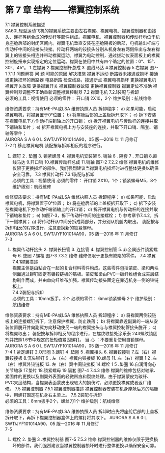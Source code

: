 # 第 7 章 结构——襟翼控制系统 
 
7.1 襟翼控制系统描述  
SA60L轻型运动飞机的襟翼系统主要由左右襟翼、襟翼电机、襟翼控制器和由接头、连杆等组合成的传动杆等部件组成。襟翼电机、襟翼控制器和传动杆均位于机身座舱后部的封闭区间内。襟翼电机垂直安装在座舱隔板的后部，电机输出杆端与传动杆中间的铰接头铰接。传动杆两端的铰接头分别从机身左右两侧伸出与左右襟翼上的铰接头相连并带动襟翼运动。襟翼为电动控制，通过拔动仪表面板上的襟翼控制旋扭来实现指定的定位运动。襟翼在使用中共有四个确定的位置：0°、15°、30°、45°。 
 1.左襟翼  2.襟翼控制杆总成  3 .直线马达  4.襟翼控制器  5.右襟翼 图7-1 
7.1.1 问题解答 
问    题 可能的原因 解决措施 
襟翼不运动 断路器未接通或损坏 接通或更换损环的断路器 电路断路 检查线路，接通断点 
襟翼电机损坏 更换襟翼电机 
襟翼开关故障 更换襟翼开关 
襟翼控制器故障 更换襟翼控制器 
襟翼定位不准确 襟翼控制器调整不正确重新调整襟翼控制器 
7.2 襟翼电机 
7.2.1装配与拆卸  
必须的工具：视情使用 必须的零件：  开口销 2X10，2个 维护级别：航线维修
 
维修资质要求：持有ME-PA或LSA 维修执照人员 拆卸程序： a) 如果可能，启动襟翼电机，将襟翼置于0°位置； b) 将座舱后部的上盖板拆开取下； c) 拆下安装在襟翼电机下方作动杆端销轴上的开口销；  d) 拆开襟翼电机与传动杆的连接并取下销轴和垫片； e) 拆开襟翼电机上方与安装座的连接，并取下开口销、隔套、销轴等零件；  
AURORA  S A 6 0 L           SWT/JYF101014A90，05 版—2016 年 11 月修订  
7-2 f) 移走襟翼电机 装配按与拆卸相反的程序进行。 
  
  1. 螺钉  2 .  垫圈  3. 锁紧螺母  4. 襟翼电机安装架  5. 销轴  6 .  隔套  7 .  开口销   8.直线马达  9.开口销 10.襟翼传动杆总成 11.销轴 图7-2 
7.2.2 维修 
襟翼电机的维修仅限于更换损坏的部件。我们强烈建议当襟翼电机损坏时进行整体更换以确保安全可靠。 
7.3 襟翼传动杆 
7.3.1装配与拆卸  
必须的工具：视情使用 必须的零件：  开口销 2X10，1个；锁紧螺母M5，8个 维护级别：航线维修
 
维修资质要求：持有ME-PA或LSA 维修执照人员 拆卸程序： a) 如果可能，启动襟翼电机，将襟翼置于0°位置； b) 将座舱后部的上盖板拆开取下； c) 拆下安装在襟翼电机下方作动杆端销轴上的开口销；  d) 拆开襟翼电机与传动杆的连接并取下销轴和垫片； e) 如图7-3，拆下传动杆中间的连接螺栓； f) 参考章节7.4.2，拆下一侧襟翼； g) 将传动杆从中间分拆成两部分，并分别从机舱内取出。  装配按与拆卸相反的程序进行，注意更换新的锁紧螺母。  
AURORA  S A 6 0 L           SWT/JYF101014A90，05 版—2016 年 11 月修订  
7-3 
 1. 襟翼传动杆接头 2. 襟翼长扭管 3. 连接管 4. 襟翼控制管 5. 非金属嵌件锁紧螺母  6. 垫圈  7.螺栓 图7-3 
7.3.2 维修 
维修仅限于更换有缺陷的零件。 
7.4 襟翼 
7.4.1襟翼描述  
襟翼主体是由粘合在一起的复合材料零件构成。这些零件包括蒙皮、梁和两块侧面通过铆钉固定有铝铰链板的筋板。蒙皮和梁由PVC—碳纤维组合成夹层结构制作而成，并由单向纤维布加强。襟翼传动接头固定在靠近机身一侧的铰链板上。  
7.4.2装配与拆卸  
必须的工具：10mm扳手，2个 必须的零件：  6mm锁紧螺母 2个 维护级别：航线维修
 
维修资质要求：持有ME-PA或LSA 维修执照人员 拆卸程序： a) 将襟翼两侧铰链板上的连接螺钉拆下，注意保护襟翼，防止跌落；  b) 将襟翼靠近副翼的一端从安装位置脱开并向副翼方向移动使另一端的襟翼接头与与襟翼控制管接头脱开； c) 将襟翼取出； 装配按与拆卸相反的程序进行，在螺纹联接处涂乐泰 243螺纹锁固剂并按照1.6节中规定的扭矩值紧固螺钉。 
  当  心  ：不要重复使用自锁螺母。 
AURORA  S A 6 0 L           SWT/JYF101014A90，05 版—2016 年 11 月修订  
7-4 
 1.紧定螺钉  2.O形圈  3.螺钉  4 .垫圈  5 .襟翼接头  6. 襟翼铰接销  7.左（右）襟翼铰接板  8.沉头铆钉  9 .  左（右）襟翼内铰接板  10.螺母  11. 左（右）襟翼  1 2 .左（右）襟翼外铰链板  13. 左（右）翼中间铰接板  14.螺栓  1 5 .垫圈  16.自润滑向心关节轴承  17.垫片  18.锁紧螺母  19.隔套 图7-4 
7.4.3 维修 
襟翼的维修包括对轴承、紧固件的更换以及副翼外表面的轻微凹痕和裂纹处理。由于襟翼蒙皮为碳纤、PVC夹层结构，当襟翼表面蒙皮出现较大的损伤时，必须更换襟翼或者返厂维修。 
7.5 襟翼控制器 
7.5.1 襟翼控制器描述 
襟翼控制器安装在机身座舱后方的隔舱中，用螺钉固定在机身右主梁上。 
7.5.2装配与拆卸  
必须的工具：8mm扳手2个，螺丝刀1个 维护级别：航线维修
 
维修资质要求：持有ME-PA或LSA 维修执照人员 拆卸时应先将座舱后部的上盖板拆开取下，再拆下襟翼控制器盒体上的螺钉将其取下。 
AURORA  S A 6 0 L           SWT/JYF101014A90，05 版—2016 年 11 月修订  
7-5 
 1. 螺栓   2. 垫圈   3 .襟翼控制器 图7-5 
7.5.3 维修 
    襟翼控制器的维修仅限于更换损坏的部件。我们强烈建议当襟翼控制器损坏时进行整体更换以确保安全可靠。  